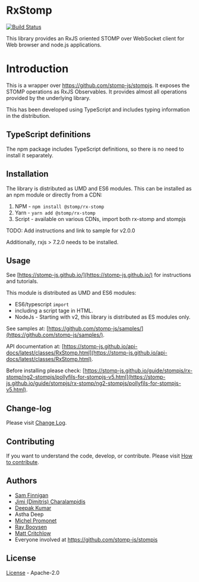 # RxStomp

[![Build Status](https://travis-ci.org/stomp-js/rx-stomp.svg?branch=master)](https://travis-ci.org/stomp-js/rx-stomp)

This library provides an RxJS oriented STOMP over WebSocket client for Web browser and node.js
applications.

# Introduction

This is a wrapper over https://github.com/stomp-js/stompjs.
It exposes the STOMP operations as RxJS Observables.
It provides almost all operations provided by the underlying library.

This has been developed using TypeScript and includes typing information in the distribution.

## TypeScript definitions

The npm package includes TypeScript definitions, so there is no need to install it separately.

## Installation

The library is distributed as UMD and ES6 modules.
This can be installed as an npm module or directly from a CDN:

1.  NPM - `npm install @stomp/rx-stomp`
2.  Yarn - `yarn add @stomp/rx-stomp`
3.  Script - available on various CDNs, import both rx-stomp and stompjs

TODO: Add instructions and link to sample for v2.0.0

Additionally, rxjs > 7.2.0 needs to be installed.

## Usage

See [https://stomp-js.github.io/](https://stomp-js.github.io/) for instructions and tutorials.

This module is distributed as UMD and ES6 modules:

- ES6/typescript `import`
- including a script tage in HTML.
- NodeJs - Starting with v2, this library is distributed as ES modules only.

See samples at: [https://github.com/stomp-js/samples/](https://github.com/stomp-js/samples/).

API documentation at:
[https://stomp-js.github.io/api-docs/latest/classes/RxStomp.html](https://stomp-js.github.io/api-docs/latest/classes/RxStomp.html).

Before installing please check:
[https://stomp-js.github.io/guide/stompjs/rx-stomp/ng2-stompjs/pollyfils-for-stompjs-v5.html](https://stomp-js.github.io/guide/stompjs/rx-stomp/ng2-stompjs/pollyfils-for-stompjs-v5.html).

## Change-log

Please visit [Change Log](Change-log.md).

## Contributing

If you want to understand the code, develop, or contribute. Please visit
[How to contribute](Contribute.md).

## Authors

- [Sam Finnigan](https://github.com/sjmf)
- [Jimi (Dimitris) Charalampidis](https://github.com/JimiC)
- [Deepak Kumar](https://github.com/kum-deepak)
- Astha Deep
- [Michel Promonet](https://github.com/mpromonet)
- [Ray Booysen](https://github.com/raybooysen)
- [Matt Critchlow](https://github.com/vigie)
- Everyone involved at https://github.com/stomp-js/stompjs

## License

[License](LICENSE) - Apache-2.0
